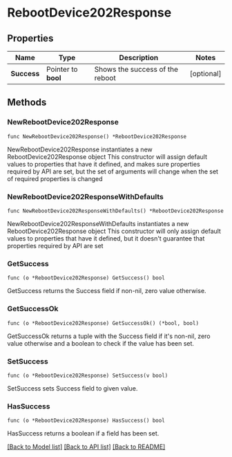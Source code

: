# RebootDevice202Response

## Properties

Name | Type | Description | Notes
------------ | ------------- | ------------- | -------------
**Success** | Pointer to **bool** | Shows the success of the reboot | [optional] 

## Methods

### NewRebootDevice202Response

`func NewRebootDevice202Response() *RebootDevice202Response`

NewRebootDevice202Response instantiates a new RebootDevice202Response object
This constructor will assign default values to properties that have it defined,
and makes sure properties required by API are set, but the set of arguments
will change when the set of required properties is changed

### NewRebootDevice202ResponseWithDefaults

`func NewRebootDevice202ResponseWithDefaults() *RebootDevice202Response`

NewRebootDevice202ResponseWithDefaults instantiates a new RebootDevice202Response object
This constructor will only assign default values to properties that have it defined,
but it doesn't guarantee that properties required by API are set

### GetSuccess

`func (o *RebootDevice202Response) GetSuccess() bool`

GetSuccess returns the Success field if non-nil, zero value otherwise.

### GetSuccessOk

`func (o *RebootDevice202Response) GetSuccessOk() (*bool, bool)`

GetSuccessOk returns a tuple with the Success field if it's non-nil, zero value otherwise
and a boolean to check if the value has been set.

### SetSuccess

`func (o *RebootDevice202Response) SetSuccess(v bool)`

SetSuccess sets Success field to given value.

### HasSuccess

`func (o *RebootDevice202Response) HasSuccess() bool`

HasSuccess returns a boolean if a field has been set.


[[Back to Model list]](../README.md#documentation-for-models) [[Back to API list]](../README.md#documentation-for-api-endpoints) [[Back to README]](../README.md)


